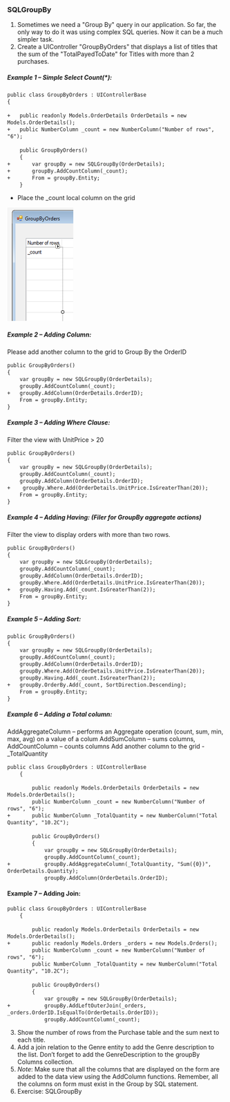 ﻿### SQLGroupBy
1.	Sometimes we need a "Group By" query in our application. So far, the only way to do it was using complex SQL queries. Now it can be a much simpler task.
2.	Create a UIController "GroupByOrders" that displays a list of titles that the sum of the "TotalPayedToDate" for Titles with more than 2 purchases.
##### Example 1 – **Simple Select Count(*):**
```csdiff
public class GroupByOrders : UIControllerBase
{

+   public readonly Models.OrderDetails OrderDetails = new Models.OrderDetails();
+   public NumberColumn _count = new NumberColumn("Number of rows", "6");

    public GroupByOrders()
    {
+       var groupBy = new SQLGroupBy(OrderDetails);
+       groupBy.AddCountColumn(_count);
+       From = groupBy.Entity;
    }
```
* Place the _count local column on the grid 
 
![GroupByOrders.png](GroupByOrders.png)
##### Example 2 – **Adding Column**:

Please add another column to the grid to Group By the OrderID 
```csdiff
public GroupByOrders()
{
    var groupBy = new SQLGroupBy(OrderDetails);
    groupBy.AddCountColumn(_count);
+   groupBy.AddColumn(OrderDetails.OrderID);
    From = groupBy.Entity;
}
```
##### Example 3 – **Adding Where Clause:**

Filter the view with UnitPrice > 20
```csdiff
public GroupByOrders()
{
    var groupBy = new SQLGroupBy(OrderDetails);
    groupBy.AddCountColumn(_count);
    groupBy.AddColumn(OrderDetails.OrderID);
+    groupBy.Where.Add(OrderDetails.UnitPrice.IsGreaterThan(20));
    From = groupBy.Entity;
}
```
##### Example 4 – **Adding Having: (Filer for GroupBy aggregate actions)**

Filter the view to display orders with more than two rows.
```csdiff
public GroupByOrders()
{
    var groupBy = new SQLGroupBy(OrderDetails);
    groupBy.AddCountColumn(_count);
    groupBy.AddColumn(OrderDetails.OrderID);
    groupBy.Where.Add(OrderDetails.UnitPrice.IsGreaterThan(20));
+   groupBy.Having.Add(_count.IsGreaterThan(2));
    From = groupBy.Entity;
}
```
##### Example 5 – **Adding Sort:**
```csdiff
public GroupByOrders()
{
    var groupBy = new SQLGroupBy(OrderDetails);
    groupBy.AddCountColumn(_count);
    groupBy.AddColumn(OrderDetails.OrderID);
    groupBy.Where.Add(OrderDetails.UnitPrice.IsGreaterThan(20));
    groupBy.Having.Add(_count.IsGreaterThan(2));
+   groupBy.OrderBy.Add(_count, SortDirection.Descending);
    From = groupBy.Entity;
}
```
##### Example 6 – **Adding a Total column**:
AddAggregateColumn – performs an Aggregate operation (count, sum, min, max, avg) on a value of a colum
AddSumColumn – sums columns, AddCountColumn – counts columns
Add another column to the grid - _TotalQuantity 
```
public class GroupByOrders : UIControllerBase
    {

        public readonly Models.OrderDetails OrderDetails = new Models.OrderDetails();
        public NumberColumn _count = new NumberColumn("Number of rows", "6");
+       public NumberColumn _TotalQuantity = new NumberColumn("Total Quantity", "10.2C");

        public GroupByOrders()
        {
            var groupBy = new SQLGroupBy(OrderDetails);
            groupBy.AddCountColumn(_count);
+           groupBy.AddAggregateColumn(_TotalQuantity, "Sum({0})", OrderDetails.Quantity);
            groupBy.AddColumn(OrderDetails.OrderID);
```

#### Example 7 – Adding Join:
```
public class GroupByOrders : UIControllerBase
    {

        public readonly Models.OrderDetails OrderDetails = new Models.OrderDetails();
+       public readonly Models.Orders _orders = new Models.Orders();
        public NumberColumn _count = new NumberColumn("Number of rows", "6");
        public NumberColumn _TotalQuantity = new NumberColumn("Total Quantity", "10.2C");

        public GroupByOrders()
        {
            var groupBy = new SQLGroupBy(OrderDetails);
+           groupBy.AddLeftOuterJoin(_orders, _orders.OrderID.IsEqualTo(OrderDetails.OrderID));
            groupBy.AddCountColumn(_count);
```
3. Show the number of rows from the Purchase table and the sum next to each title.
4. Add a join relation to the Genre entity to add the Genre description to the list. Don’t forget to add the GenreDescription to the groupBy Columns collection.
5. *Note*: Make sure that all the columns that are displayed on the form are added to the data view using the AddColumn functions. Remember, all the columns on form must exist in the Group by SQL statement.
6. Exercise: SQLGroupBy